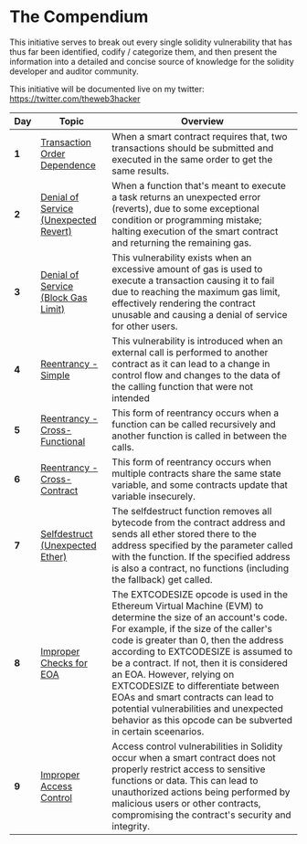 # The Compendium
This initiative serves to break out every single solidity vulnerability that has thus far been identified, codify / categorize them, and then present the information into a detailed and concise source of knowledge for the solidity developer and auditor community.

This initiative will be documented live on my twitter: https://twitter.com/theweb3hacker

Day | Topic | Overview
--- | --- | ---
**1** | [Transaction Order Dependence](/days/day1.md) | When a smart contract requires that, two transactions should be submitted and executed in the same order to get the same results.
**2** | [Denial of Service (Unexpected Revert)](/days/day2.md) | When a function that's meant to execute a task returns an unexpected error (reverts),  due to some exceptional condition or programming mistake; halting execution of the smart contract and returning the remaining gas.
**3** | [Denial of Service (Block Gas Limit)](/days/day3.md) | This vulnerability exists when an excessive amount of gas is used to execute a transaction causing it to fail due to reaching the maximum gas limit, effectively rendering the contract unusable and causing a denial of service for other users.
**4** | [Reentrancy - Simple](/days/day4.md) | This vulnerability is introduced when an external call is performed to another contract as it can lead to a change in control flow and changes to the data of the calling function that were not intended
**5** | [Reentrancy - Cross-Functional](https://medium.com/valixconsulting/solidity-smart-contract-security-by-example-04-cross-function-reentrancy-de9cbce0558e) | This form of reentrancy occurs when a function can be called recursively and another function is called in between the calls. 
**6** | [Reentrancy - Cross-Contract](https://medium.com/valixconsulting/solidity-smart-contract-security-by-example-05-cross-contract-reentrancy-30f29e2a01b9) | This form of reentrancy occurs when multiple contracts share the same state variable, and some contracts update that variable insecurely.
**7** | [Selfdestruct (Unexpected Ether)](https://twitter.com/theweb3hacker/status/1626821990144172033) | The selfdestruct function removes all bytecode from the contract address and sends all ether stored there to the address specified by the parameter called with the function. If the specified address is also a contract, no functions (including the fallback) get called.
**8** | [Improper Checks for EOA](/days/day8.md) | The EXTCODESIZE opcode is used in the Ethereum Virtual Machine (EVM) to determine the size of an account's code. For example, if the size of the caller's code is greater than 0, then the address according to EXTCODESIZE is assumed to be a contract. If not, then it is considered an EOA. However, relying on EXTCODESIZE to differentiate between EOAs and smart contracts can lead to potential vulnerabilities and unexpected behavior as this opcode can be subverted in certain sceenarios.
**9** | [Improper Access Control](/days/day9.md) | Access control vulnerabilities in Solidity occur when a smart contract does not properly restrict access to sensitive functions or data. This can lead to unauthorized actions being performed by malicious users or other contracts, compromising the contract's security and integrity.

